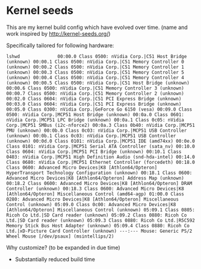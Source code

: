 Kernel seeds
====================

This are my kernel build config which have evolved over time. (name and work inspired
by http://kernel-seeds.org/)

Specifically tailored for following hardware:


`lshwd             
00:00.0 Class 0500: nVidia Corp.|C51 Host Bridge (unknown)
00:00.1 Class 0500: nVidia Corp.|C51 Memory Controller 0 (unknown)
00:00.2 Class 0500: nVidia Corp.|C51 Memory Controller 1 (unknown)
00:00.3 Class 0500: nVidia Corp.|C51 Memory Controller 5 (unknown)
00:00.4 Class 0500: nVidia Corp.|C51 Memory Controller 4 (unknown)
00:00.5 Class 0500: nVidia Corp.|C51 Host Bridge (unknown)
00:00.6 Class 0500: nVidia Corp.|C51 Memory Controller 3 (unknown)
00:00.7 Class 0500: nVidia Corp.|C51 Memory Controller 2 (unknown)
00:02.0 Class 0604: nVidia Corp.|C51 PCI Express Bridge (unknown)
00:03.0 Class 0604: nVidia Corp.|C51 PCI Express Bridge (unknown)
00:05.0 Class 0300: nVidia Corp.|GeForce Go 6150 (vesa)
00:09.0 Class 0500: nVidia Corp.|MCP51 Host Bridge (unknown)
00:0a.0 Class 0601: nVidia Corp.|MCP51 LPC Bridge (unknown)
00:0a.1 Class 0c05: nVidia Corp.|MCP51 SMBus (i2c-nforce2)
00:0a.3 Class 0b40: nVidia Corp.|MCP51 PMU (unknown)
00:0b.0 Class 0c03: nVidia Corp.|MCP51 USB Controller (unknown)
00:0b.1 Class 0c03: nVidia Corp.|MCP51 USB Controller (unknown)
00:0d.0 Class 0101: nVidia Corp.|MCP51 IDE (amd74xx)
00:0e.0 Class 0101: nVidia Corp.|MCP51 Serial ATA Controller (sata_nv)
00:10.0 Class 0604: nVidia Corp.|MCP51 PCI Bridge (unknown)
00:10.1 Class 0403: nVidia Corp.|MCP51 High Definition Audio (snd-hda-intel)
00:14.0 Class 0680: nVidia Corp.|MCP51 Ethernet Controller (forcedeth)
00:18.0 Class 0600: Advanced Micro Devices|K8 [Athlon64/Opteron] HyperTransport Technology Configuration (unknown)
00:18.1 Class 0600: Advanced Micro Devices|K8 [Athlon64/Opteron] Address Map (unknown)
00:18.2 Class 0600: Advanced Micro Devices|K8 [Athlon64/Opteron] DRAM Controller (unknown)
00:18.3 Class 0600: Advanced Micro Devices|K8 [Athlon64/Opteron] Miscellaneous Control (amd64-agp)
01:00.0 Class 0280: Advanced Micro Devices|K8 [Athlon64/Opteron] Miscellaneous Control (unknown)
05:09.0 Class 0c00: Advanced Micro Devices|K8 [Athlon64/Opteron] Miscellaneous Control (unknown)
05:09.1 Class 0805: Ricoh Co Ltd.|SD Card reader (unknown)
05:09.2 Class 0880: Ricoh Co Ltd.|SD Card reader (unknown)
05:09.3 Class 0880: Ricoh Co Ltd.|R5C592 Memory Stick Bus Host Adapter (unknown)
05:09.4 Class 0880: Ricoh Co Ltd.|xD-Picture Card Controller (unknown)
---:--- Mouse: Generic PS/2 Wheel Mouse [/dev/psaux] (msintellips/2)`


Why customize? (to be expanded in due time)

*  Substantially reduced build time
